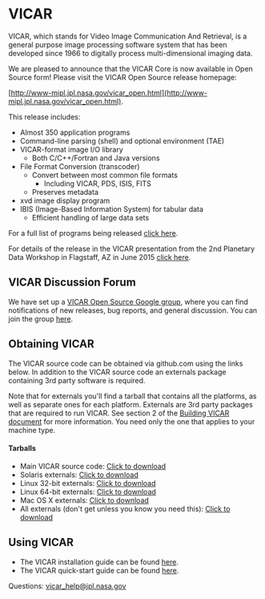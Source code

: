 # VICAR
VICAR, which stands for Video Image Communication And Retrieval, is a general purpose image processing software system that has been developed since 1966 to digitally process multi-dimensional imaging data.

We are pleased to announce that the VICAR Core is now available in Open
Source form! Please visit the VICAR Open Source release homepage:

[http://www-mipl.jpl.nasa.gov/vicar_open.html](http://www-mipl.jpl.nasa.gov/vicar_open.html).

This release includes:

* Almost 350 application programs
* Command-line parsing (shell) and optional environment (TAE)
* VICAR-format image I/O library
  - Both C/C++/Fortran and Java versions
* File Format Conversion (transcoder)
  - Convert between most common file formats
    - Including VICAR, PDS, ISIS, FITS
  - Preserves metadata
* xvd image display program
* IBIS (Image-Based Information System) for tabular data
  - Efficient handling of large data sets


For a full list of programs being released [click here](vos/docsource/vicar/VICAR_OS_contents_v1.0.pdf).

For details of the release in the VICAR presentation from the 2nd Planetary Data Workshop in Flagstaff, AZ in June 2015 [click here](vos/docsource/vicar/vicar_open_source.pdf).

## VICAR Discussion Forum

We have set up a [VICAR Open Source Google group](https://groups.google.com/forum/#!forum/vicar-open-source/), where you can find notifications of new releases, bug reports, and general discussion. You can join the group [here](https://groups.google.com/forum/#!forum/vicar-open-source/join). 

## Obtaining VICAR

The VICAR source code can be obtained via github.com using the links below. In addition to the VICAR source code an externals package containing 3rd party software is required. 

Note that for externals you'll find a tarball that contains all the platforms, as
well as separate ones for each platform. Externals are 3rd party packages that are required to run VICAR. See section 2 of the [Building VICAR document](vos/docsource/vicar/VICAR_build_2.0.pdf) for more information. You need only the one that
applies to your machine type.

#### Tarballs

* Main VICAR source code:  [Click to download](https://github.com/nasa/VICAR/tarball/master)
* Solaris externals:  [Click to download](http://www-mipl.jpl.nasa.gov/vicar_os/v2.0/vicar_open_ext_sun-solr_2.0.tar.gz)
* Linux 32-bit externals:  [Click to download](http://www-mipl.jpl.nasa.gov/vicar_os/v2.0/vicar_open_ext_x86-linux_2.0.tar.gz)
* Linux 64-bit externals:  [Click to download](http://www-mipl.jpl.nasa.gov/vicar_os/v2.0/vicar_open_ext_x86-64-linx_2.0.tar.gz)
* Mac OS X externals:  [Click to download](http://www-mipl.jpl.nasa.gov/vicar_os/v2.0/vicar_open_ext_x86-macosx_2.0.tar.gz)
* All externals (don't get unless you know you need this): [Click to download](http://www-mipl.jpl.nasa.gov/vicar_os/v2.0/vicar_open_ext_2.0.tar.gz)

## Using VICAR

* The VICAR installation guide can be found [here](vos/docsource/vicar/VICAR_build_2.0.pdf).
* The VICAR quick-start guide can be found [here](vos/docsource/vicar/VICAR_guide_2.0.pdf).


Questions:  vicar_help@jpl.nasa.gov
